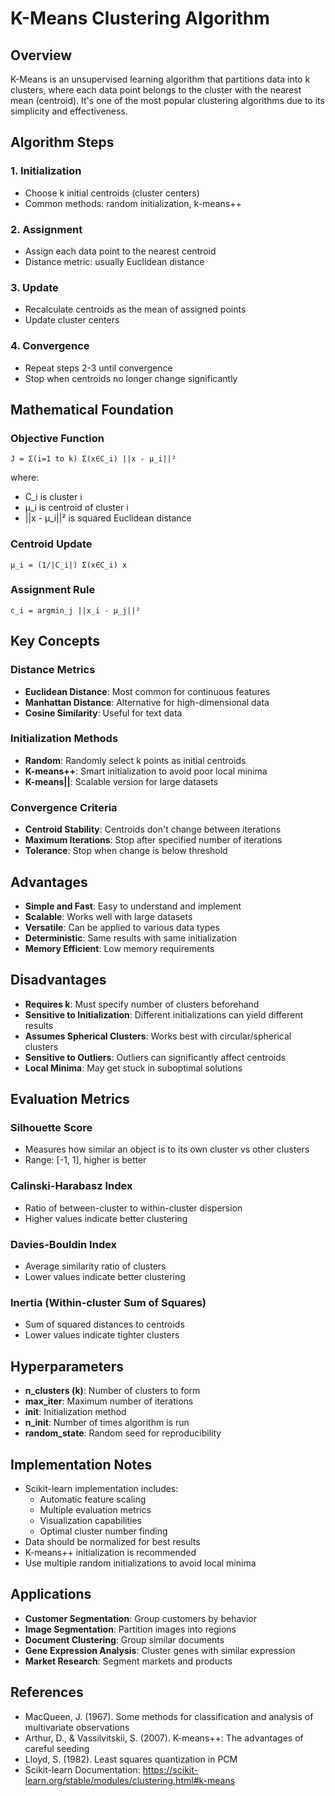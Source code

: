 # K-Means Clustering Algorithm

## Overview
K-Means is an unsupervised learning algorithm that partitions data into k clusters, where each data point belongs to the cluster with the nearest mean (centroid). It's one of the most popular clustering algorithms due to its simplicity and effectiveness.

## Algorithm Steps

### 1. Initialization
- Choose k initial centroids (cluster centers)
- Common methods: random initialization, k-means++

### 2. Assignment
- Assign each data point to the nearest centroid
- Distance metric: usually Euclidean distance

### 3. Update
- Recalculate centroids as the mean of assigned points
- Update cluster centers

### 4. Convergence
- Repeat steps 2-3 until convergence
- Stop when centroids no longer change significantly

## Mathematical Foundation

### Objective Function
```
J = Σ(i=1 to k) Σ(x∈C_i) ||x - μ_i||²
```
where:
- C_i is cluster i
- μ_i is centroid of cluster i
- ||x - μ_i||² is squared Euclidean distance

### Centroid Update
```
μ_i = (1/|C_i|) Σ(x∈C_i) x
```

### Assignment Rule
```
c_i = argmin_j ||x_i - μ_j||²
```

## Key Concepts

### Distance Metrics
- **Euclidean Distance**: Most common for continuous features
- **Manhattan Distance**: Alternative for high-dimensional data
- **Cosine Similarity**: Useful for text data

### Initialization Methods
- **Random**: Randomly select k points as initial centroids
- **K-means++**: Smart initialization to avoid poor local minima
- **K-means||**: Scalable version for large datasets

### Convergence Criteria
- **Centroid Stability**: Centroids don't change between iterations
- **Maximum Iterations**: Stop after specified number of iterations
- **Tolerance**: Stop when change is below threshold

## Advantages
- **Simple and Fast**: Easy to understand and implement
- **Scalable**: Works well with large datasets
- **Versatile**: Can be applied to various data types
- **Deterministic**: Same results with same initialization
- **Memory Efficient**: Low memory requirements

## Disadvantages
- **Requires k**: Must specify number of clusters beforehand
- **Sensitive to Initialization**: Different initializations can yield different results
- **Assumes Spherical Clusters**: Works best with circular/spherical clusters
- **Sensitive to Outliers**: Outliers can significantly affect centroids
- **Local Minima**: May get stuck in suboptimal solutions

## Evaluation Metrics

### Silhouette Score
- Measures how similar an object is to its own cluster vs other clusters
- Range: [-1, 1], higher is better

### Calinski-Harabasz Index
- Ratio of between-cluster to within-cluster dispersion
- Higher values indicate better clustering

### Davies-Bouldin Index
- Average similarity ratio of clusters
- Lower values indicate better clustering

### Inertia (Within-cluster Sum of Squares)
- Sum of squared distances to centroids
- Lower values indicate tighter clusters

## Hyperparameters
- **n_clusters (k)**: Number of clusters to form
- **max_iter**: Maximum number of iterations
- **init**: Initialization method
- **n_init**: Number of times algorithm is run
- **random_state**: Random seed for reproducibility

## Implementation Notes
- Scikit-learn implementation includes:
  - Automatic feature scaling
  - Multiple evaluation metrics
  - Visualization capabilities
  - Optimal cluster number finding
- Data should be normalized for best results
- K-means++ initialization is recommended
- Use multiple random initializations to avoid local minima

## Applications
- **Customer Segmentation**: Group customers by behavior
- **Image Segmentation**: Partition images into regions
- **Document Clustering**: Group similar documents
- **Gene Expression Analysis**: Cluster genes with similar expression
- **Market Research**: Segment markets and products

## References
- MacQueen, J. (1967). Some methods for classification and analysis of multivariate observations
- Arthur, D., & Vassilvitskii, S. (2007). K-means++: The advantages of careful seeding
- Lloyd, S. (1982). Least squares quantization in PCM
- Scikit-learn Documentation: https://scikit-learn.org/stable/modules/clustering.html#k-means
